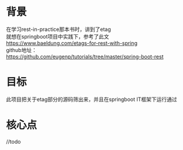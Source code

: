 # 背景
在学习rest-in-practice那本书时，讲到了etag  
就想在springboot项目中实践下，参考了此文  
https://www.baeldung.com/etags-for-rest-with-spring  
github地址：  
https://github.com/eugenp/tutorials/tree/master/spring-boot-rest

# 目标
此项目把关于etag部分的源码筛出来，并且在springboot IT框架下运行通过

# 核心点
//todo 

